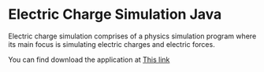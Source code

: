# Electric Charge Simulation Java
Electric charge simulation comprises of a physics simulation program where its main focus is simulating electric charges and electric forces.

You can find download the application at [This link](https://raw.githubusercontent.com/arlindiDev/ElectricChargeSimulation/master/app/out/artifacts/app_jar/app.jar)